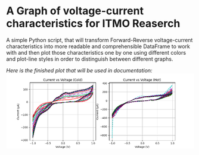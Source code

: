 # A Graph of voltage-current characteristics for ITMO Reaserch 

A simple Python script, that will transform Forward-Reverse voltage-current characteristics into more readable and comprehensible DataFrame to work with and
then plot those characteristics one by one using different colors and plot-line styles in order to distinguish between different graphs.


*Here is the finished plot that will be used in documentation:*
![](https://github.com/plugg1N/bacteria-itmo-research/blob/main/plot.png)
